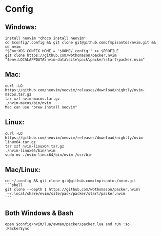# Config
## Windows: 
    install neovim "choco install neovim"
    cd $config/.config && git clone git@github.com:fmpisantos/nvim.git && cd nvim
    "$Env:XDG_CONFIG_HOME = '$HOME/.config'" >> $PROFILE
    git clone https://github.com/wbthomason/packer.nvim "$env:LOCALAPPDATA\nvim-data\site\pack\packer\start\packer.nvim"
## Mac:
    curl -LO https://github.com/neovim/neovim/releases/download/nightly/nvim-macos.tar.gz
    tar xzf nvim-macos.tar.gz
    ./nvim-macos/bin/nvim
    Mac can use "brew install neovim"
## Linux:
    curl -LO https://github.com/neovim/neovim/releases/download/nightly/nvim-linux64.tar.gz
    tar xzf nvim-linux64.tar.gz
    ./nvim-linux64/bin/nvim
    sudo mv ./nvim-linux64/bin/nvim /usr/bin 
## Mac/Linux:
    cd ~/.config && git clone git@github.com:fmpisantos/nvim.git
    ```shell
    git clone --depth 1 https://github.com/wbthomason/packer.nvim\
     ~/.local/share/nvim/site/pack/packer/start/packer.nvim
    ```
## Both Windows & Bash
    open $config/nvim/lua/awman/packer/packer.lua and run :so 
    :PackerSync 
